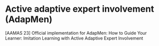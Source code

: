 # Active adaptive expert involvement (AdapMen)
[AAMAS 23] Official implementation for AdapMen: How to Guide Your Learner: Imitation Learning with Active Adaptive Expert Involvement
